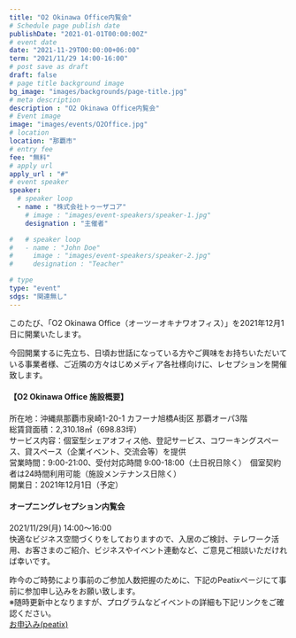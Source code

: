 ```yaml
---
title: "O2 Okinawa Office内覧会"
# Schedule page publish date
publishDate: "2021-01-01T00:00:00Z"
# event date
date: "2021-11-29T00:00:00+06:00"
term: "2021/11/29 14:00-16:00"
# post save as draft
draft: false
# page title background image
bg_image: "images/backgrounds/page-title.jpg"
# meta description
description : "O2 Okinawa Office内覧会"
# Event image
image: "images/events/O2Office.jpg"
# location
location: "那覇市"
# entry fee
fee: "無料"
# apply url
apply_url : "#"
# event speaker
speaker:
  # speaker loop
  - name : "株式会社トゥーザコア"
    # image : "images/event-speakers/speaker-1.jpg"
    designation : "主催者"

#   # speaker loop
#   - name : "John Doe"
#     image : "images/event-speakers/speaker-2.jpg"
#     designation : "Teacher"

# type
type: "event"
sdgs: "関連無し"
---
```


このたび、「O2 Okinawa Office（オーツーオキナワオフィス）」を2021年12月1日に開業いたします。  
  
今回開業するに先立ち、日頃お世話になっている方やご興味をお持ちいただいている事業者様、ご近隣の方々はじめメディア各社様向けに、レセプションを開催致します。  
  
#### 【O2 Okinawa Office 施設概要】
所在地：沖縄県那覇市泉崎1-20-1 カフーナ旭橋A街区 那覇オーパ3階  
総賃貸面積：2,310.18㎡（698.83坪）  
サービス内容：個室型シェアオフィス他、登記サービス、コワーキングスペース、貸スペース（企業イベント、交流会等）を提供  
営業時間：9:00-21:00、受付対応時間 9:00-18:00（土日祝日除く）　個室契約者は24時間利用可能（施設メンテナンス日除く）  
開業日：2021年12月1日（予定）  
  
#### オープニングレセプション内覧会
2021/11/29(月) 14:00～16:00  
快適なビジネス空間づくりをしておりますので、入居のご検討、テレワーク活用、お客さまのご紹介、ビジネスやイベント連動など、ご意見ご相談いただければ幸いです。  
  
昨今のご時勢により事前のご参加人数把握のために、下記のPeatixページにて事前に参加申し込みをお願い致します。  
※随時更新中となりますが、プログラムなどイベントの詳細も下記リンクをご確認ください。  
<a href="https://otworeception.peatix.com/" target="_blank">お申込み(peatix)</a>  
